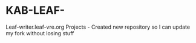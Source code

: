 # KAB-LEAF-
Leaf-writer.leaf-vre.org Projects - Created new repository so I can update my fork without losing stuff
